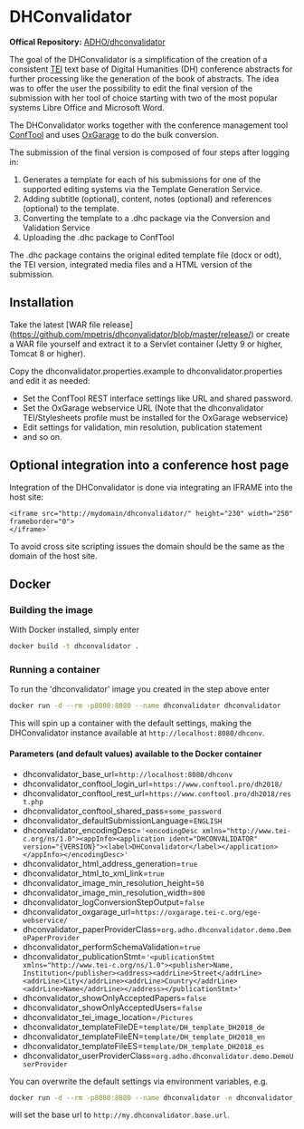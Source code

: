 # DHConvalidator

**Offical Repository:**
[ADHO/dhconvalidator](https://github.com/ADHO/dhconvalidator)

The goal of the DHConvalidator is a simplification of the creation of a
consistent [TEI](http://www.tei-c.org) text base of Digital Humanities
(DH) conference abstracts for further processing like the generation of
the book of abstracts. The idea was to offer the user the possibility to
edit the final version of the submission with her tool of choice
starting with two of the most popular systems Libre Office and Microsoft
Word. 

The DHConvalidator works together with the conference management tool
[ConfTool](http://www.conftool.net/) and 
uses [OxGarage](https://oxgarage.tei-c.org/) to do the bulk conversion.

The submission of the final version is composed of four steps after
logging in:

1. Generates a template for each of his submissions for one of the
   supported editing systems via the Template Generation Service.
2. Adding subtitle (optional), content, notes (optional) and references
   (optional) to the template.
3. Converting the template to a .dhc package via the Conversion and
   Validation Service
4. Uploading the .dhc package to ConfTool

The .dhc package contains the original edited template file (docx or
odt), the TEI version, integrated media files and a HTML version of the
submission.

## Installation

Take the latest [WAR file release]
(https://github.com/mpetris/dhconvalidator/blob/master/release/) or
create a WAR file yourself and extract it to a Servlet container (Jetty
9 or higher, Tomcat 8 or higher). 

Copy the dhconvalidator.properties.example to dhconvalidator.properties
and edit it as needed:
- Set the ConfTool REST interface settings like URL and shared password. 
- Set the OxGarage webservice URL (Note that the dhconvalidator 
    TEI/Stylesheets profile must be installed for the OxGarage webservice)
- Edit settings for validation, min resolution, publication statement
- and so on.

## Optional integration into a conference host page

Integration of the DHConvalidator is done via integrating an IFRAME into
the host site:

```
<iframe src="http://mydomain/dhconvalidator/" height="230" width="250" frameborder="0">
</iframe>`
```

To avoid cross site scripting issues the domain should be the same as
the domain of the host site. 

## Docker

### Building the image

With Docker installed, simply enter
```bash
docker build -t dhconvalidator .
```

### Running a container

To run the 'dhconvalidator' image you created in the step above enter 
```bash
docker run -d --rm -p8080:8080 --name dhconvalidator dhconvalidator 
```
This will spin up a container with the default settings, making 
the DHConvalidator instance available at `http://localhost:8080/dhconv`.

#### Parameters (and default values) available to the Docker container

* dhconvalidator_base_url=`http://localhost:8080/dhconv`
* dhconvalidator_conftool_login_url=`https://www.conftool.pro/dh2018/`
* dhconvalidator_conftool_rest_url=`https://www.conftool.pro/dh2018/rest.php`
* dhconvalidator_conftool_shared_pass=`some_password`
* dhconvalidator_defaultSubmissionLanguage=`ENGLISH`
* dhconvalidator_encodingDesc=`'<encodingDesc xmlns="http://www.tei-c.org/ns/1.0"><appInfo><application ident="DHCONVALIDATOR" version="{VERSION}"><label>DHConvalidator</label></application></appInfo></encodingDesc>'`
* dhconvalidator_html_address_generation=`true`
* dhconvalidator_html_to_xml_link=`true`
* dhconvalidator_image_min_resolution_height=`50`
* dhconvalidator_image_min_resolution_width=`800`
* dhconvalidator_logConversionStepOutput=`false`
* dhconvalidator_oxgarage_url=`https://oxgarage.tei-c.org/ege-webservice/`
* dhconvalidator_paperProviderClass=`org.adho.dhconvalidator.demo.DemoPaperProvider`
* dhconvalidator_performSchemaValidation=`true`
* dhconvalidator_publicationStmt=`'<publicationStmt xmlns="http://www.tei-c.org/ns/1.0"><publisher>Name, Institution</publisher><address><addrLine>Street</addrLine><addrLine>City</addrLine><addrLine>Country</addrLine><addrLine>Name</addrLine></address></publicationStmt>'`
* dhconvalidator_showOnlyAcceptedPapers=`false`
* dhconvalidator_showOnlyAcceptedUsers=`false`
* dhconvalidator_tei_image_location=`/Pictures`
* dhconvalidator_templateFileDE=`template/DH_template_DH2018_de`
* dhconvalidator_templateFileEN=`template/DH_template_DH2018_en`
* dhconvalidator_templateFileES=`template/DH_template_DH2018_es`
* dhconvalidator_userProviderClass=`org.adho.dhconvalidator.demo.DemoUserProvider`

You can overwrite the default settings via environment variables, e.g. 
```bash
docker run -d --rm -p8080:8080 --name dhconvalidator -e dhconvalidator_base_url=http://my.dhconvalidator.base.url dhconvalidator 
```
will set the base url to `http://my.dhconvalidator.base.url`. 

 